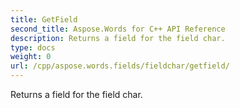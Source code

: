 ```yaml
---
title: GetField
second_title: Aspose.Words for C++ API Reference
description: Returns a field for the field char. 
type: docs
weight: 0
url: /cpp/aspose.words.fields/fieldchar/getfield/
---
```


Returns a field for the field char. 

